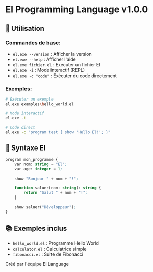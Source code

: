# El Programming Language v1.0.0

## 🚀 Utilisation

### Commandes de base:
- `el.exe --version`           : Afficher la version
- `el.exe --help`              : Afficher l'aide
- `el.exe fichier.el`          : Exécuter un fichier El
- `el.exe -i`                  : Mode interactif (REPL)
- `el.exe -c "code"`           : Exécuter du code directement

### Exemples:
```bash
# Exécuter un exemple
el.exe examples\hello_world.el

# Mode interactif
el.exe -i

# Code direct
el.exe -c "program test { show 'Hello El!'; }"
```

## 📝 Syntaxe El

```el
program mon_programme {
    var nom: string = "El";
    var age: integer = 1;
    
    show "Bonjour " + nom + "!";
    
    function saluer(nom: string): string {
        return "Salut " + nom + "!";
    }
    
    show saluer("Développeur");
}
```

## 📚 Exemples inclus
- `hello_world.el` : Programme Hello World
- `calculator.el`  : Calculatrice simple  
- `fibonacci.el`   : Suite de Fibonacci

Créé par l'équipe El Language
